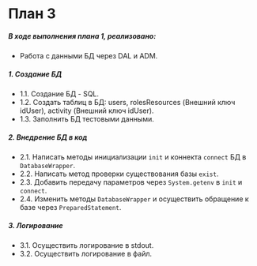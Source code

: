 # План 3
##### В ходе выполнения плана 1, реализовано:
- Работа с данными БД через DAL и ADM.
##### 1. Создание БД
- 1.1. Создание БД - SQL.
- 1.2. Создать таблиц в БД: users, rolesResources (Внешний ключ idUser), activity (Внешний ключ idUser).
- 1.3. Заполнить БД тестовыми данными.
##### 2. Внедрение БД в код
 - 2.1. Написать методы инициализации `init` и коннекта `connect` БД в `DatabaseWrapper`.
 - 2.2. Написать метод проверки существования базы `exist`. 
 - 2.3. Добавить передачу параметров через `System.getenv` в `init` и `connect`.
 - 2.4. Изменить методы `DatabaseWrapper` и осуществить обращение к базе через `PreparedStatement`.
##### 3. Логирование
- 3.1. Осуществить логирование в stdout.
- 3.2. Осуществить логирование в файл.

